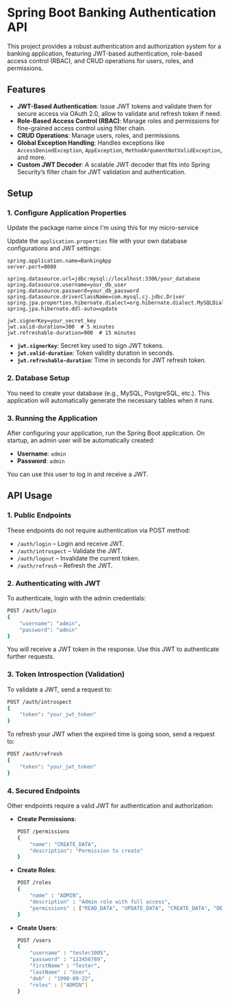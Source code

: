 
# Spring Boot Banking Authentication API

This project provides a robust authentication and authorization system for a banking application, featuring JWT-based authentication, role-based access control (RBAC), and CRUD operations for users, roles, and permissions.

## Features

- **JWT-Based Authentication**: Issue JWT tokens and validate them for secure access via OAuth 2.0, allow to validate and refresh token if need.
- **Role-Based Access Control (RBAC)**: Manage roles and permissions for fine-grained access control using filter chain.
- **CRUD Operations**: Manage users, roles, and permissions.
- **Global Exception Handling**: Handles exceptions like `AccessDeniedException`, `AppException`, `MethodArgumentNotValidException`, and more.
- **Custom JWT Decoder**: A scalable JWT decoder that fits into Spring Security’s filter chain for JWT validation and authentication.

## Setup

### 1. Configure Application Properties

Update the package name since I'm using this for my micro-service

Update the `application.properties` file with your own database configurations and JWT settings:

```properties
spring.application.name=BankingApp
server.port=8080

spring.datasource.url=jdbc:mysql://localhost:3306/your_database
spring.datasource.username=your_db_user
spring.datasource.password=your_db_password
spring.datasource.driverClassName=com.mysql.cj.jdbc.Driver
spring.jpa.properties.hibernate.dialect=org.hibernate.dialect.MySQLDialect
spring.jpa.hibernate.ddl-auto=update

jwt.signerKey=your_secret_key
jwt.valid-duration=300  # 5 minutes
jwt.refreshable-duration=900  # 15 minutes
```

- **`jwt.signerKey`**: Secret key used to sign JWT tokens.
- **`jwt.valid-duration`**: Token validity duration in seconds.
- **`jwt.refreshable-duration`**: Time in seconds for JWT refresh token.

### 2. Database Setup

You need to create your database (e.g., MySQL, PostgreSQL, etc.). This application will automatically generate the necessary tables when it runs.

### 3. Running the Application

After configuring your application, run the Spring Boot application. On startup, an admin user will be automatically created:

- **Username**: `admin`
- **Password**: `admin`

You can use this user to log in and receive a JWT.

## API Usage

### 1. Public Endpoints

These endpoints do not require authentication via POST method:

- `/auth/login` – Login and receive JWT.
- `/auth/introspect` – Validate the JWT.
- `/auth/logout` – Invalidate the current token.
- `/auth/refresh` – Refresh the JWT.

### 2. Authenticating with JWT

To authenticate, login with the admin credentials:

```bash
POST /auth/login
{
    "username": "admin",
    "password": "admin"
}
```

You will receive a JWT token in the response. Use this JWT to authenticate further requests.

### 3. Token Introspection (Validation)

To validate a JWT, send a request to:

```bash
POST /auth/introspect
{
    "token": "your_jwt_token"
}
```

To refresh your JWT when the expired time is going soon, send a request to:

```bash
POST /auth/refresh
{
    "token": "your_jwt_token"
}
```

### 4. Secured Endpoints

Other endpoints require a valid JWT for authentication and authorization:

- **Create Permissions**:

  ```bash
  POST /permissions
  {
      "name": "CREATE_DATA",
      "description": "Permission to create"
  }
  ```

- **Create Roles**:

  ```bash
  POST /roles
  {
      "name" : "ADMIN",
      "description" : "Admin role with full access",
      "permissions" : ["READ_DATA", "UPDATE_DATA", "CREATE_DATA", "DELETE_DATA"]
  }
  ```

- **Create Users**:

  ```bash
  POST /users
  {
      "username" : "tester1005",
      "password" : "123456789",
      "firstName" : "Tester",
      "lastName" : "User",
      "dob" : "1990-09-22",
      "roles" : ["ADMIN"]
  }
  ```

